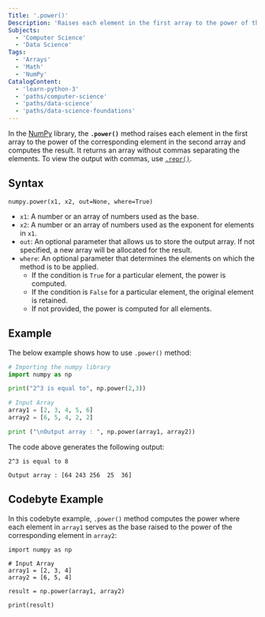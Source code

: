 ```yaml
---
Title: '.power()'
Description: 'Raises each element in the first array to the power of the corresponding element in the second array.'
Subjects:
  - 'Computer Science'
  - 'Data Science'
Tags:
  - 'Arrays'
  - 'Math'
  - 'NumPy'
CatalogContent:
  - 'learn-python-3'
  - 'paths/computer-science'
  - 'paths/data-science'
  - 'paths/data-science-foundations'
---
```


In the [NumPy](https://www.codecademy.com/resources/docs/numpy) library, the **`.power()`** method raises each element in the first array to the power of the corresponding element in the second array and computes the result. It returns an array without commas separating the elements. To view the output with commas, use [`.repr()`](https://www.codecademy.com/resources/docs/python/built-in-functions/repr).

## Syntax

```pseudo
numpy.power(x1, x2, out=None, where=True)
```

- `x1`: A number or an array of numbers used as the base.
- `x2`: A number or an array of numbers used as the exponent for elements in `x1`.
- `out`: An optional parameter that allows us to store the output array. If not specified, a new array will be allocated for the result.
- `where`: An optional parameter that determines the elements on which the method is to be applied.
  - If the condition is `True` for a particular element, the power is computed.
  - If the condition is `False` for a particular element, the original element is retained.
  - If not provided, the power is computed for all elements.

## Example

The below example shows how to use `.power()` method:

```py
# Importing the numpy library
import numpy as np

print("2^3 is equal to", np.power(2,3))

# Input Array
array1 = [2, 3, 4, 5, 6]
array2 = [6, 5, 4, 2, 2]

print ("\nOutput array : ", np.power(array1, array2))
```

The code above generates the following output:

```shell
2^3 is equal to 8

Output array : [64 243 256  25  36]
```

## Codebyte Example

In this codebyte example, `.power()` method computes the power where each element in `array1` serves as the base raised to the power of the corresponding element in `array2`:

```codebyte/python
import numpy as np

# Input Array
array1 = [2, 3, 4]
array2 = [6, 5, 4]

result = np.power(array1, array2)

print(result)
```
